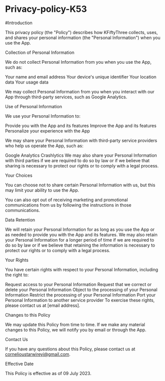 # Privacy-policy-K53
#Introduction

This privacy policy (the "Policy") describes how KFiftyThree collects, uses, and shares your personal information (the "Personal Information") when you use the App.

Collection of Personal Information

We do not collect Personal Information from you when you use the App, such as:

Your name and email address
Your device's unique identifier
Your location data
Your usage data

We may collect Personal Information from you when you interact with our App through third-party services, such as Google Analytics.

Use of Personal Information

We use your Personal Information to:

Provide you with the App and its features
Improve the App and its features
Personalize your experience with the App

We may share your Personal Information with third-party service providers who help us operate the App, such as:

Google Analytics
Crashlytics
We may also share your Personal Information with third parties if we are required to do so by law or if we believe that sharing is necessary to protect our rights or to comply with a legal process.

Your Choices

You can choose not to share certain Personal Information with us, but this may limit your ability to use the App.

You can also opt out of receiving marketing and promotional communications from us by following the instructions in those communications.

Data Retention

We will retain your Personal Information for as long as you use the App or as needed to provide you with the App and its features. We may also retain your Personal Information for a longer period of time if we are required to do so by law or if we believe that retaining the information is necessary to protect our rights or to comply with a legal process.

Your Rights

You have certain rights with respect to your Personal Information, including the right to:

Request access to your Personal Information
Request that we correct or delete your Personal Information
Object to the processing of your Personal Information
Restrict the processing of your Personal Information
Port your Personal Information to another service provider
To exercise these rights, please contact us at [email address].

Changes to this Policy

We may update this Policy from time to time. If we make any material changes to this Policy, we will notify you by email or through the App.

Contact Us

If you have any questions about this Policy, please contact us at cornelioustarwireyi@gmail.com.

Effective Date

This Policy is effective as of 09 July 2023.
